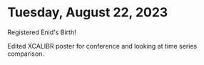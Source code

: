 # Tuesday, August 22, 2023
Registered Enid's Birth!

Edited XCALIBR poster for conference and looking at time series comparison. 